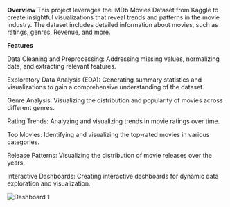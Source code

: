 **Overview**
This project leverages the IMDb Movies Dataset from Kaggle to create insightful visualizations that reveal trends and patterns in the movie industry. The dataset includes detailed information about movies, such as ratings, genres, Revenue, and more.

**Features**

Data Cleaning and Preprocessing: Addressing missing values, normalizing data, and extracting relevant features.

Exploratory Data Analysis (EDA): Generating summary statistics and visualizations to gain a comprehensive understanding of the dataset.

Genre Analysis: Visualizing the distribution and popularity of movies across different genres.

Rating Trends: Analyzing and visualizing trends in movie ratings over time.

Top Movies: Identifying and visualizing the top-rated movies in various categories.

Release Patterns: Visualizing the distribution of movie releases over the years.

Interactive Dashboards: Creating interactive dashboards for dynamic data exploration and visualization.

![Dashboard 1](https://github.com/user-attachments/assets/4bc98dbb-1a37-4d2e-bea4-fe1789b1ee56)
